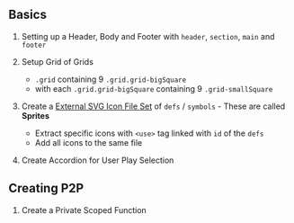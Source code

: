 ## Basics

1. Setting up a Header, Body and Footer with `header`, `section`, `main` and `footer`

2. Setup Grid of Grids
    - `.grid` containing 9 `.grid.grid-bigSquare`
    - with each `.grid.grid-bigSquare` containing 9 `.grid-smallSquare`

3. Create a [External SVG Icon File Set](./icons.svg) of `defs` / `symbols` - These are called **Sprites**
    - Extract specific icons with `<use>` tag linked with `id` of the `defs`
    - Add all icons to the same file

4. Create Accordion for User Play Selection

## Creating P2P

1. Create a Private Scoped Function
